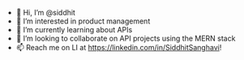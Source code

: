 - 👋 Hi, I’m @siddhit
- 👀 I’m interested in product management
- 🌱 I’m currently learning about APIs
- 💞️ I’m looking to collaborate on API projects using the MERN stack
- 📫 Reach me on LI at https://linkedin.com/in/SiddhitSanghavi!
